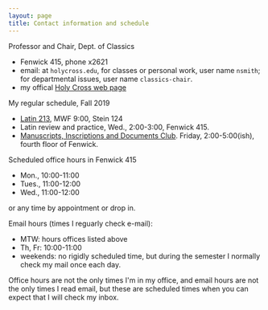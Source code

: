 ```yaml
---
layout: page
title: Contact information and schedule
---
```



Professor and Chair, Dept. of Classics

- Fenwick 415, phone x2621
- email: at `holycross.edu`, for classes or personal work, user name `nsmith`;  for departmental issues, user name `classics-chair`.
- my offical [Holy Cross web page](http://www.holycross.edu/academics/programs/classics/faculty/neel-smith)

My regular schedule, Fall 2019

-  [Latin 213](http://shot.holycross.edu/courses/IntermediateLatin/F19/), MWF 9:00, Stein 124
-  Latin review and practice, Wed., 2:00-3:00, Fenwick 415.
-  [Manuscripts, Inscriptions and Documents Club](https://github.io/hcmid).  Friday, 2:00-5:00(ish), fourth floor of Fenwick.

Scheduled office hours in Fenwick 415

- Mon., 10:00-11:00
- Tues., 11:00-12:00
- Wed., 11:00-12:00


or any time by appointment or drop in.

Email hours (times I reguarly check e-mail):

- MTW:  hours offices listed above
- Th, Fr:  10:00-11:00
- weekends: no rigidly scheduled time, but during the semester I normally check my mail once each day.

Office hours are not the only times I'm in my office, and email hours are not the only times I read email, but these are scheduled times when you can expect that I will check my inbox.

